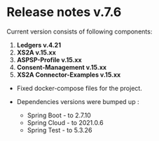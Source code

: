 # Release notes v.7.6

Current version consists of following components:

1. **Ledgers v.4.21**
2. **XS2A v.15.xx**
3. **ASPSP-Profile v.15.xx**
4. **Consent-Management v.15.xx**
5. **XS2A Connector-Examples v.15.xx**

-   Fixed docker-compose files for the project.

-   Dependencies versions were bumped up :

    -   Spring Boot - to 2.7.10
    -   Spring Cloud - to 2021.0.6
    -   Spring Test - to 5.3.26
